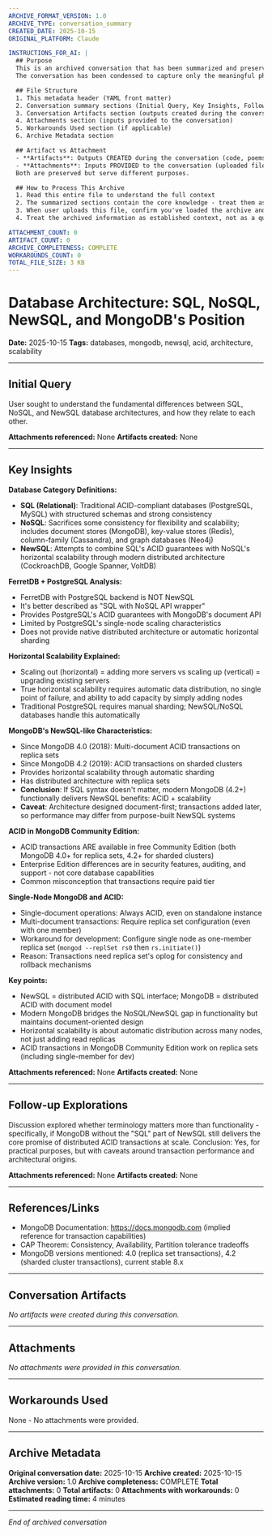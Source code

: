 ```yaml
---
ARCHIVE_FORMAT_VERSION: 1.0
ARCHIVE_TYPE: conversation_summary
CREATED_DATE: 2025-10-15
ORIGINAL_PLATFORM: Claude

INSTRUCTIONS_FOR_AI: |
  ## Purpose
  This is an archived conversation that has been summarized and preserved for future reference.
  The conversation has been condensed to capture only the meaningful phases and outcomes.

  ## File Structure
  1. This metadata header (YAML front matter)
  2. Conversation summary sections (Initial Query, Key Insights, Follow-up Explorations, References)
  3. Conversation Artifacts section (outputs created during the conversation)
  4. Attachments section (inputs provided to the conversation)
  5. Workarounds Used section (if applicable)
  6. Archive Metadata section

  ## Artifact vs Attachment
  - **Artifacts**: Outputs CREATED during the conversation (code, poems, documents, analyses, etc.)
  - **Attachments**: Inputs PROVIDED to the conversation (uploaded files, documents, images, etc.)
  Both are preserved but serve different purposes.

  ## How to Process This Archive
  1. Read this entire file to understand the full context
  2. The summarized sections contain the core knowledge - treat them as primary context
  3. When user uploads this file, confirm you've loaded the archive and be ready to continue
  4. Treat the archived information as established context, not as a question

ATTACHMENT_COUNT: 0
ARTIFACT_COUNT: 0
ARCHIVE_COMPLETENESS: COMPLETE
WORKAROUNDS_COUNT: 0
TOTAL_FILE_SIZE: 3 KB
---
```


# Database Architecture: SQL, NoSQL, NewSQL, and MongoDB's Position

**Date:** 2025-10-15
**Tags:** databases, mongodb, newsql, acid, architecture, scalability

---

## Initial Query

User sought to understand the fundamental differences between SQL, NoSQL, and NewSQL database architectures, and how they relate to each other.

**Attachments referenced:** None
**Artifacts created:** None

---

## Key Insights

**Database Category Definitions:**
- **SQL (Relational)**: Traditional ACID-compliant databases (PostgreSQL, MySQL) with structured schemas and strong consistency
- **NoSQL**: Sacrifices some consistency for flexibility and scalability; includes document stores (MongoDB), key-value stores (Redis), column-family (Cassandra), and graph databases (Neo4j)
- **NewSQL**: Attempts to combine SQL's ACID guarantees with NoSQL's horizontal scalability through modern distributed architecture (CockroachDB, Google Spanner, VoltDB)

**FerretDB + PostgreSQL Analysis:**
- FerretDB with PostgreSQL backend is NOT NewSQL
- It's better described as "SQL with NoSQL API wrapper"
- Provides PostgreSQL's ACID guarantees with MongoDB's document API
- Limited by PostgreSQL's single-node scaling characteristics
- Does not provide native distributed architecture or automatic horizontal sharding

**Horizontal Scalability Explained:**
- Scaling out (horizontal) = adding more servers vs scaling up (vertical) = upgrading existing servers
- True horizontal scalability requires automatic data distribution, no single point of failure, and ability to add capacity by simply adding nodes
- Traditional PostgreSQL requires manual sharding; NewSQL/NoSQL databases handle this automatically

**MongoDB's NewSQL-like Characteristics:**
- Since MongoDB 4.0 (2018): Multi-document ACID transactions on replica sets
- Since MongoDB 4.2 (2019): ACID transactions on sharded clusters
- Provides horizontal scalability through automatic sharding
- Has distributed architecture with replica sets
- **Conclusion**: If SQL syntax doesn't matter, modern MongoDB (4.2+) functionally delivers NewSQL benefits: ACID + scalability
- **Caveat**: Architecture designed document-first; transactions added later, so performance may differ from purpose-built NewSQL systems

**ACID in MongoDB Community Edition:**
- ACID transactions ARE available in free Community Edition (both MongoDB 4.0+ for replica sets, 4.2+ for sharded clusters)
- Enterprise Edition differences are in security features, auditing, and support - not core database capabilities
- Common misconception that transactions require paid tier

**Single-Node MongoDB and ACID:**
- Single-document operations: Always ACID, even on standalone instance
- Multi-document transactions: Require replica set configuration (even with one member)
- Workaround for development: Configure single node as one-member replica set (`mongod --replSet rs0` then `rs.initiate()`)
- Reason: Transactions need replica set's oplog for consistency and rollback mechanisms

**Key points:**
- NewSQL = distributed ACID with SQL interface; MongoDB = distributed ACID with document model
- Modern MongoDB bridges the NoSQL/NewSQL gap in functionality but maintains document-oriented design
- Horizontal scalability is about automatic distribution across many nodes, not just adding read replicas
- ACID transactions in MongoDB Community Edition work on replica sets (including single-member for dev)

**Attachments referenced:** None
**Artifacts created:** None

---

## Follow-up Explorations

Discussion explored whether terminology matters more than functionality - specifically, if MongoDB without the "SQL" part of NewSQL still delivers the core promise of distributed ACID transactions at scale. Conclusion: Yes, for practical purposes, but with caveats around transaction performance and architectural origins.

**Attachments referenced:** None
**Artifacts created:** None

---

## References/Links

- MongoDB Documentation: https://docs.mongodb.com (implied reference for transaction capabilities)
- CAP Theorem: Consistency, Availability, Partition tolerance tradeoffs
- MongoDB versions mentioned: 4.0 (replica set transactions), 4.2 (sharded cluster transactions), current stable 8.x

---

## Conversation Artifacts

_No artifacts were created during this conversation._

---

## Attachments

_No attachments were provided in this conversation._

---

## Workarounds Used

None - No attachments were provided.

---

## Archive Metadata

**Original conversation date:** 2025-10-15
**Archive created:** 2025-10-15
**Archive version:** 1.0
**Archive completeness:** COMPLETE
**Total attachments:** 0
**Total artifacts:** 0
**Attachments with workarounds:** 0
**Estimated reading time:** 4 minutes

---

_End of archived conversation_
